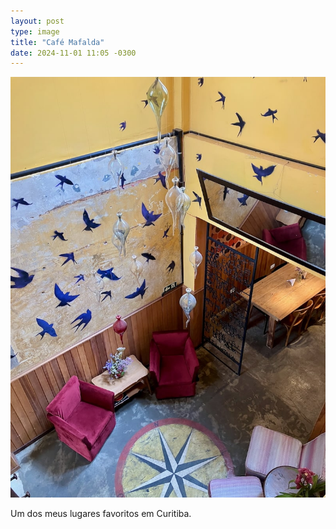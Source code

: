 ```yaml
---
layout: post
type: image
title: "Café Mafalda"
date: 2024-11-01 11:05 -0300
---
```

![Hall de entrada, com algumas poltronas, paredes amarelas com silhuetas de pássaros desenhadas, uma rosa dos ventos no chão e um lustre em “gotas” no centro.](/assets/2024/mafalda.jpeg)

Um dos meus lugares favoritos em Curitiba.